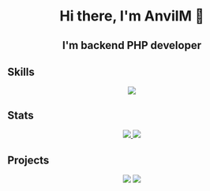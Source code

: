 <h1 align="center">Hi there, I'm AnvilM 👋</h1>
<h2 align="center">I'm backend PHP developer</h2>

## Skills
<p align="center">
    <a href="#">
        <img src="https://skillicons.dev/icons?i=php,cs,laravel,mysql,git,docker,github,linux,js,tailwind,css,html">
    </a>
</p>


## Stats
<p align="center">
    <a href="?tab=repositories">
        <img src="https://github-readme-stats.vercel.app/api?username=anvilm&theme=onedark&hide_border=true&count_private=true&hide_rank=true&hide=issues&show_icons=true&line_height=24&card_width=399&custom_title=Stats"/>
        <img src="https://github-readme-stats.vercel.app/api/top-langs/?username=anvilm&theme=onedark&count_private=true&hide_border=true&layout=compact&card_width=399">
    </a>
</p>

## Projects
<p align="center">
    <a href="SPWorlds"><img src="https://github-readme-stats.vercel.app/api/pin/?username=anvilm&theme=onedark&hide_border=true&repo=SPWorlds"></a>
    <a href="PHP-MVC"><img src="https://github-readme-stats.vercel.app/api/pin/?username=anvilm&theme=onedark&hide_border=true&repo=PHP-MVC"></a>
</p>

